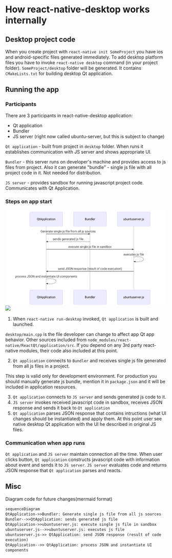 
# How react-native-desktop works internally

## Desktop project code
When you create project with `react-native init SomeProject` you have ios and android-specific files generated immediately. To add desktop platform files you have to invoke `react-native desktop` command (in your project folder). `SomeProject/desktop` folder will be generated. It contains `CMakeLists.txt` for building desktop Qt application.

## Running the app

### Participants
There are 3 participants in react-native-desktop application:
- Qt application
- Bundler
- JS server (right now called ubuntu-server, but this is subject to change)

`Qt application` - built from project in `desktop` folder. When runs it establishes communication with JS server and shows appropriate UI. 

`Bundler` - this server runs on developer's machine and provides access to js files from project. Also it can generate "bundle" - single js file with all project code in it. Not needed for distribution. 

`JS server` - provides sandbox for running javascript project code. Communicates with Qt Application.

### Steps on app start

![Alt text](./react-native-desktop-workflow.svg)
<img src="./react-native-desktop-workflow">

1. When `react-native run-desktop` invoked, `Qt application` is built and launched. 

`desktop/main.cpp` is the file developer can change to affect app Qt app behavior. Other sources included from `node_modules/react-native/ReactQt/application/src`. If you depend on any 3rd party react-native modules, their code also included at this point. 

2. `Qt application` connects to `Bundler` and receives single js file generated from all js files in a project.

This step is valid only for development environment. For production you should manually generate js bundle, mention it in `package.json` and it will be included in application resources.

3. `Qt application` connects to `JS server` and sends generated js code to it.
4. `JS server` invokes received javascript code in sandbox, receives JSON response and sends it back to `Qt application`
5. `Qt application` parses JSON response that contains intructions (what UI changes should be instantiated) and apply them. At this point user see native desktop Qt application with the UI he described in original JS files.


### Communication when app runs
`Qt application` and `JS server` maintain connection all the time. When user clicks button, `Qt application` constructs javascript code with information about event and sends it to `JS server`. `JS server` evaluates code and returns JSON response that `Qt application` parses and reacts.


## Misc
Diagram code for future changes(mermaid format)

```
sequenceDiagram
QtApplication->>Bundler: Generate single js file from all js sources
Bundler-->>QtApplication: sends generated js file
QtApplication->>ubuntuserver.js: execute single js file in sandbox
ubuntuserver.js-->>ubuntuserver.js: executes js file
ubuntuserver.js->> QtApplication: send JSON response (result of code execution)
QtApplication-->> QtApplication: process JSON and instantiate UI components
```
